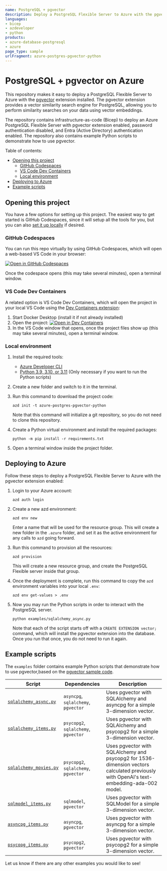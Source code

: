 ```yaml
---
name: PostgreSQL + pgvector
description: Deploy a PostgreSQL Flexible Server to Azure with the pgvector extension enabled.
languages:
- bicep
- azdeveloper
- python
products:
- azure-database-postgresql
- azure
page_type: sample
urlFragment: azure-postgres-pgvector-python
---
```


# PostgreSQL + pgvector on Azure

This repository makes it easy to deploy a PostgreSQL Flexible Server to Azure with the [pgvector](https://pgvector.dev) extension installed. The pgvector extension provides a vector similarity search engine for PostgreSQL, allowing you to perform similarity searches on your data using vector embeddings.

The repository contains infrastructure-as-code (Bicep) to deploy an Azure PostgreSQL Flexible Server with  pgvector extension enabled, password authentication disabled, and Entra (Active Directory) authentication enabled. The repository also contains example Python scripts to demonstrate how to use pgvector.

Table of contents:

* [Opening this project](#opening-this-project)
  * [GitHub Codespaces](#github-codespaces)
  * [VS Code Dev Containers](#vs-code-dev-containers)
  * [Local environment](#local-environment)
* [Deploying to Azure](#deploying-to-azure)
* [Example scripts](#example-scripts)

## Opening this project

You have a few options for setting up this project.
The easiest way to get started is GitHub Codespaces, since it will setup all the tools for you,
but you can also [set it up locally](#local-environment) if desired.

### GitHub Codespaces

You can run this repo virtually by using GitHub Codespaces, which will open a web-based VS Code in your browser:

[![Open in GitHub Codespaces](https://img.shields.io/static/v1?style=for-the-badge&label=GitHub+Codespaces&message=Open&color=brightgreen&logo=github)](https://codespaces.new/Azure-Samples/azure-postgres-pgvector-python)

Once the codespace opens (this may take several minutes), open a terminal window.

### VS Code Dev Containers

A related option is VS Code Dev Containers, which will open the project in your local VS Code using the [Dev Containers extension](https://marketplace.visualstudio.com/items?itemName=ms-vscode-remote.remote-containers):

1. Start Docker Desktop (install it if not already installed)
1. Open the project:
    [![Open in Dev Containers](https://img.shields.io/static/v1?style=for-the-badge&label=Dev%20Containers&message=Open&color=blue&logo=visualstudiocode)](https://vscode.dev/redirect?url=vscode://ms-vscode-remote.remote-containers/cloneInVolume?url=https://github.com/azure-samples/azure-postgres-pgvector-python)
1. In the VS Code window that opens, once the project files show up (this may take several minutes), open a terminal window.

### Local environment

1. Install the required tools:

    * [Azure Developer CLI](https://aka.ms/azure-dev/install)
    * [Python 3.9, 3.10, or 3.11](https://www.python.org/downloads/) (Only necessary if you want to run the Python scripts)

2. Create a new folder and switch to it in the terminal.
3. Run this command to download the project code:

    ```shell
    azd init -t azure-postgres-pgvector-python
    ```

    Note that this command will initialize a git repository, so you do not need to clone this repository.

4. Create a Python virtual environment and install the required packages:

    ```shell
    python -m pip install -r requirements.txt
    ```

5. Open a terminal window inside the project folder.

## Deploying to Azure

Follow these steps to deploy a PostgreSQL Flexible Server to Azure with the pgvector extension enabled:

1. Login to your Azure account:

    ```shell
    azd auth login
    ```

1. Create a new azd environment:

    ```shell
    azd env new
    ```

    Enter a name that will be used for the resource group.
    This will create a new folder in the `.azure` folder, and set it as the active environment for any calls to `azd` going forward.

1. Run this command to provision all the resources:

    ```shell
    azd provision
    ```

    This will create a new resource group, and create the PostgreSQL Flexible server inside that group.

1. Once the deployment is complete, run this command to copy the `azd` environment variables into your local `.env`:

    ```shell
    azd env get-values > .env
    ```

1. Now you may run the Python scripts in order to interact with the PostgreSQL server.

    ```shell
    python examples/sqlalchemy_async.py
    ```

    Note that each of the script starts off with a `CREATE EXTENSION vector;` command, which will install the pgvector extension into the database. Once you run that once, you do not need to run it again.

## Example scripts

The `examples` folder contains example Python scripts that demonstrate how to use pgvector,based on the [pgvector sample code](https://github.com/pgvector/pgvector-python).

| Script | Dependencies | Description |
|--------|--------------|-------------|
| [`sqlalchemy_async.py`](./examples/sqlalchemy_async.py) | `asyncpg`, `sqlalchemy`, `pgvector` | Uses pgvector with SQLAlchemy and asyncpg for a simple 3-dimension vector. |
| [`sqlalchemy_items.py`](./examples/sqlalchemy_items.py) | `psycopg2`, `sqlalchemy`, `pgvector` | Uses pgvector with SQLAlchemy and psycopg2 for a simple 3-dimension vector. |
| [`sqlalchemy_movies.py`](./examples/sqlalchemy_movies.py) | `psycopg2`, `sqlalchemy`, `pgvector` | Uses pgvector with SQLAlchemy and psycopg2 for 1536-dimension vectors calculated previously with OpenAI's text-embedding-ada-002 model. |
| [`sqlmodel_items.py`](./examples/sqlmodel_items.py) | `sqlmodel`, `pgvector` | Uses pgvector with SQLModel for a simple 3-dimension vector. |
| [`asyncpg_items.py`](./examples/asyncpg_items.py) | `asyncpg`, `pgvector` | Uses pgvector with asyncpg for a simple 3-dimension vector. |
| [`psycopg_items.py`](./examples/psycopg_items.py) | `psycopg2`, `pgvector` | Uses pgvector with psycopg2 for a simple 3-dimension vector. |

Let us know if there are any other examples you would like to see!
